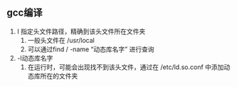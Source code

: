 ## gcc编译

1. I 指定头文件路径，精确到该头文件所在文件夹
    1. 一般头文件在 /usr/local
    2. 可以通过find / -name “动态库名字”  进行查询
2. -l动态库名字
    1. 在运行时，可能会出现找不到该头文件，通过在 /etc/ld.so.conf 中添加动态库所在的文件夹